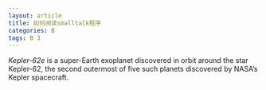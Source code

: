 ```yaml
---
layout: article
title: 如何阅读smalltalk程序
categories: B
tags: B 3
---
```


*Kepler-62e* is a super-Earth exoplanet discovered in orbit around the star Kepler-62, the second outermost of five such planets discovered by NASA’s Kepler spacecraft.
